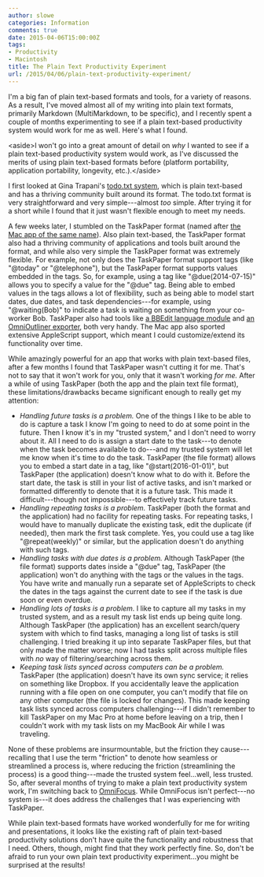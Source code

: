 ```yaml
---
author: slowe
categories: Information
comments: true
date: 2015-04-06T15:00:00Z
tags:
- Productivity
- Macintosh
title: The Plain Text Productivity Experiment
url: /2015/04/06/plain-text-productivity-experiment/
---
```


I'm a big fan of plain text-based formats and tools, for a variety of reasons. As a result, I've moved almost all of my writing into plain text formats, primarily Markdown (MultiMarkdown, to be specific), and I recently spent a couple of months experimenting to see if a plain text-based productivity system would work for me as well. Here's what I found.

&lt;aside&gt;I won't go into a great amount of detail on _why_ I wanted to see if a plain text-based productivity system would work, as I've discussed the merits of using plain text-based formats before (platform portability, application portability, longevity, etc.).&lt;/aside&gt;

I first looked at Gina Trapani's [todo.txt system][link-1], which is plain text-based and has a thriving community built around its format. The todo.txt format is very straightforward and very simple---almost _too_ simple. After trying it for a short while I found that it just wasn't flexible enough to meet my needs.

A few weeks later, I stumbled on the TaskPaper format (named after [the Mac app of the same name][link-2]). Also plain text-based, the TaskPaper format also had a thriving community of applications and tools built around the format, and while also very simple the TaskPaper format was extremely flexible. For example, not only does the TaskPaper format support tags (like "@today" or "@telephone"), but the TaskPaper format supports values embedded in the tags. So, for example, using a tag like "@due(2014-07-15)" allows you to specify a value for the "@due" tag. Being able to embed values in the tags allows a lot of flexibility, such as being able to model start dates, due dates, and task dependencies---for example, using "@waiting(Bob)" to indicate a task is waiting on something from your co-worker Bob. TaskPaper also had tools like [a BBEdit language module][link-3] and [an OmniOutliner exporter][link-4], both very handy. The Mac app also sported extensive AppleScript support, which meant I could customize/extend its functionality over time.

While amazingly powerful for an app that works with plain text-based files, after a few months I found that TaskPaper wasn't cutting it for me. That's not to say that it won't work for you, only that it wasn't working _for me._ After a while of using TaskPaper (both the app and the plain text file format), these limitations/drawbacks became significant enough to really get my attention:

* _Handling future tasks is a problem._ One of the things I like to be able to do is capture a task I know I'm going to need to do at some point in the future. Then I know it's in my "trusted system," and I don't need to worry about it. All I need to do is assign a start date to the task---to denote when the task becomes available to do---and my trusted system will let me know when it's time to do the task. TaskPaper (the file format) allows you to embed a start date in a tag, like "@start(2016-01-01)", but TaskPaper (the application) doesn't know what to do with it. Before the start date, the task is still in your list of active tasks, and isn't marked or formatted differently to denote that it is a future task. This made it difficult---though not impossible---to effectively track future tasks.
* _Handling repeating tasks is a problem._ TaskPaper (both the format and the application) had no facility for repeating tasks. For repeating tasks, I would have to manually duplicate the existing task, edit the duplicate (if needed), then mark the first task complete. Yes, you could use a tag like "@repeat(weekly)" or similar, but the application doesn't do anything with such tags.
* _Handling tasks with due dates is a problem._ Although TaskPaper (the file format) supports dates inside a "@due" tag, TaskPaper (the application) won't do anything with the tags or the values in the tags. You have write and manually run a separate set of AppleScripts to check the dates in the tags against the current date to see if the task is due soon or even overdue.
* _Handling lots of tasks is a problem._ I like to capture all my tasks in my trusted system, and as a result my task list ends up being quite long. Although TaskPaper (the application) has an excellent search/query system with which to find tasks, managing a long list of tasks is still challenging. I tried breaking it up into separate TaskPaper files, but that only made the matter worse; now I had tasks split across multiple files with _no_ way of filtering/searching across them.
* _Keeping task lists synced across computers can be a problem._ TaskPaper (the application) doesn't have its own sync service; it relies on something like Dropbox. If you accidentally leave the application running with a file open on one computer, you can't modify that file on any other computer (the file is locked for changes). This made keeping task lists synced across computers challenging---if I didn't remember to kill TaskPaper on my Mac Pro at home before leaving on a trip, then I couldn't work with my task lists on my MacBook Air while I was traveling.

None of these problems are insurmountable, but the friction they cause---recalling that I use the term "friction" to denote how seamless or streamlined a process is, where reducing the friction (streamlining the process) is a good thing---made the trusted system feel...well, less trusted. So, after several months of trying to make a plain text productivity system work, I'm switching back to [OmniFocus][link-5]. While OmniFocus isn't perfect---no system is---it does address the challenges that I was experiencing with TaskPaper.

While plain text-based formats have worked wonderfully for me for writing and presentations, it looks like the existing raft of plain text-based productivity solutions don't have quite the functionality and robustness that I need. Others, though, might find that they work perfectly fine. So, don't be afraid to run your own plain text productivity experiment...you might be surprised at the results!



[link-1]: http://todotxt.com
[link-2]: http://www.hogbaysoftware.com/products/taskpaper
[link-3]: http://code.google.com/p/taskpaper-bbedit/
[link-4]: https://github.com/psidnell/oo2taskpaper
[link-5]: http://www.omnigroup.com/omnifocus/
